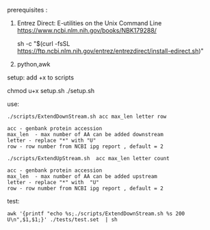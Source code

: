 prerequisites :

1) Entrez Direct: E-utilities on the Unix Command Line
https://www.ncbi.nlm.nih.gov/books/NBK179288/

    sh -c "$(curl -fsSL https://ftp.ncbi.nlm.nih.gov/entrez/entrezdirect/install-edirect.sh)"

2) python,awk

setup: add +x to scripts
  
  chmod u+x setup.sh
  ./setup.sh

use:

    ./scripts/ExtendDownStream.sh acc max_len letter row

    acc - genbank protein accession
    max_len  - max number of AA can be added downstream
    letter - replace "*" with "U"
    row - row number from NCBI ipg report , default = 2

    ./scripts/ExtendUpStream.sh  acc max_len letter count

    acc - genbank protein accession
    max_len  - max number of AA can be added upstream
    letter - replace "*" with  "U"
    row - row number from NCBI ipg report , default = 2

test:

    awk '{printf "echo %s;./scripts/ExtendDownStream.sh %s 200 U\n",$1,$1;}' ./tests/test.set  | sh

